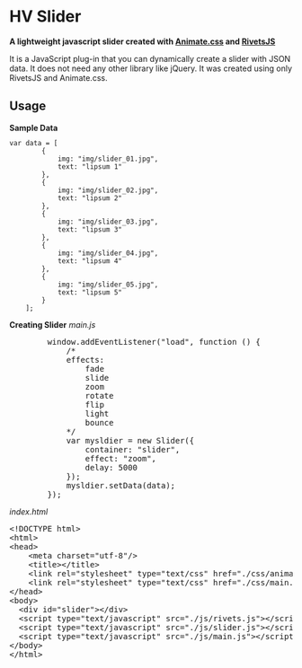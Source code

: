 <h1>HV Slider</h1>
<strong>A lightweight javascript slider created with <a href="https://github.com/daneden/animate.css/" target="_new">Animate.css</a> and <a href="https://github.com/mikeric/rivets" target="_new">RivetsJS</a></strong>

<p>It is a JavaScript plug-in that you can dynamically create a slider with JSON data. It does not need any other library like jQuery. It was created using only RivetsJS and Animate.css.</p>
<h2>Usage</h2>
<b>Sample Data</b>
<code><pre>var data = [
        {
            img: "img/slider_01.jpg",
            text: "lipsum 1"
        },
        {
            img: "img/slider_02.jpg",
            text: "lipsum 2"
        },
        {
            img: "img/slider_03.jpg",
            text: "lipsum 3"
        },
        {
            img: "img/slider_04.jpg",
            text: "lipsum 4"
        },
        {
            img: "img/slider_05.jpg",
            text: "lipsum 5"
        }
    ];</pre></code>

<b>Creating Slider</b>
<i>main.js</i>
<pre>
        window.addEventListener("load", function () {
            /*
            effects:
                fade
                slide
                zoom
                rotate
                flip
                light
                bounce
            */
            var mysldier = new Slider({
                container: "slider",
                effect: "zoom",
                delay: 5000
            });
            mysldier.setData(data);
        });
</pre>
<i>index.html</i>
<pre>
&lt<span>!DOCTYPE html</span>&gt
&lt<span>html</span>&gt
&lt<span>head</span>&gt
    &lt<span>meta charset="utf-8"</span>/&gt
    &lt<span>title</span>&gt&lt/title</span>&gt
    &lt<span>link rel="stylesheet" type="text/css" href="./css/animate.css"</span>/&gt
    &lt<span>link rel="stylesheet" type="text/css" href="./css/main.css"</span>/&gt
&lt<span>/head</span>&gt
&lt<span>body</span>&gt
  &lt<span>div id="slider"</span>&gt&lt/div</span>&gt
  &lt<span>script type="text/javascript" src="./js/rivets.js"</span>&gt&lt/script</span>&gt
  &lt<span>script type="text/javascript" src="./js/slider.js"</span>&gt&lt/script</span>&gt
  &lt<span>script type="text/javascript" src="./js/main.js"</span>&gt&lt/script</span>&gt
&lt<span>/body</span>&gt
&lt<span>/html</span>&gt
</pre>